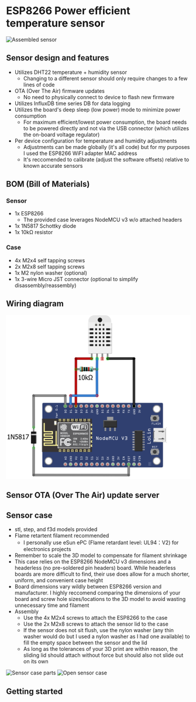 # ESP8266 Power efficient temperature sensor

![Assembled sensor](/sensor-case/ESP8266_Temp_Sensor_Assembled.png?raw=true)

## Sensor design and features
- Utilizes DHT22 temperature + humidity sensor
    - Changing to a different sensor should only require changes to a few lines of code
- OTA (Over The Air) firmware updates
    - No need to physically connect to device to flash new firmware	
- Utilizes InfluxDB time series DB for data logging
- Utilizes the board's deep sleep (low power) mode to minimize power consumption 
    - For maximum efficient/lowest power consumption, the board needs to be powered directly and not via the USB connector (which utilizes the on-board voltage regulator)
- Per device configuration for temperature and humidity adjustments
    - Adjustments can be made globally (it's all code) but for my purposes I used the ESP8266  WiFI adapter MAC address
    - It's reccomended to calibrate (adjust the software offsets) relative to known accurate sensors

## BOM (Bill of Materials)
### Sensor
- 1x ESP8266
    - The provided case leverages NodeMCU v3 w/o attached headers
- 1x 1N5817 Schottky diode
- 1x 10kΩ resistor

### Case
- 4x M2x4 self tapping screws
- 2x M2x8 self tapping screws
- 1x M2 nylon washer (optional)
- 1x 3-wire Micro JST connector (optional to simplify disassembly/reassembly)

## Wiring diagram
![Wiring diagram](/sensor/ESP8266_Temp_Sensor_Wiring_Diagram.png?raw=true)

## Sensor OTA (Over The Air) update server

## Sensor case
- stl, step, and f3d models provided
- Flame retartent filament recommended
    - I personally use eSun ePC (Flame retardant level: UL94：V2) for electronics projects
- Remember to scale the 3D model to compensate for filament shrinkage
- This case relies on the ESP8266 NodeMCU v3 dimensions and a headerless (no pre-soldered pin headers) board. While headerless boards are more difficult to find, their use does allow for a much shorter, uniform, and convenient case height
- Board dimensions vary wildly between ESP8266 version and manufacturer. I highly reccomend comparing the dimensions of your board and screw hole sizes/locations to the 3D model to avoid wasting unnecessary time and filament
- Assembly
    - Use the 4x M2x4 screws to attach the ESP8266 to the case
    - Use the 2x M2x8 screws to attach the sensor lid to the case
    - If the sensor does not sit flush, use the nylon washer (any thin washer would do but I used a nylon washer as I had one available) to fill the empty space between the sensor and the lid
    - As long as the tolerances of your 3D print are within reason, the sliding lid should attach without force but should also not slide out on its own

![Sensor case parts](/sensor-case/ESP8266_Temp_Sensor_Case_Parts.png?raw=true)
![Open sensor case](/sensor-case/ESP8266_Temp_Sensor_Open_Case.png?raw=true)


## Getting started
